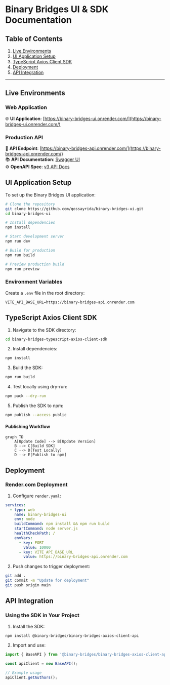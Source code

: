 # Binary Bridges UI & SDK Documentation

## Table of Contents
1. [Live Environments](#live-environments)
2. [UI Application Setup](#ui-application-setup)
3. [TypeScript Axios Client SDK](#typescript-axios-client-sdk)
4. [Deployment](#deployment)
5. [API Integration](#api-integration)

---

## Live Environments
### Web Application
🌐 **UI Application**: [https://binary-bridges-ui.onrender.com/](https://binary-bridges-ui.onrender.com/)

### Production API
🔗 **API Endpoint**: [https://binary-bridges-api.onrender.com/](https://binary-bridges-api.onrender.com/)  
📚 **API Documentation**: [Swagger UI](https://binary-bridges-api.onrender.com/swagger-ui/index.html)  
⚙️ **OpenAPI Spec**: [v3 API Docs](https://binary-bridges-api.onrender.com/v3/api-docs)


## UI Application Setup

To set up the Binary Bridges UI application:

```bash
# Clone the repository
git clone https://github.com/qossayrida/binary-bridges-ui.git
cd binary-bridges-ui

# Install dependencies
npm install

# Start development server
npm run dev

# Build for production
npm run build

# Preview production build
npm run preview
```

### Environment Variables
Create a `.env` file in the root directory:
```env
VITE_API_BASE_URL=https://binary-bridges-api.onrender.com
```



## TypeScript Axios Client SDK


1. Navigate to the SDK directory:
```bash
cd binary-bridges-typescript-axios-client-sdk
```

2. Install dependencies:
```bash
npm install
```

3. Build the SDK:
```bash
npm run build
```

4. Test locally using dry-run:
```bash
npm pack --dry-run
```

5. Publish the SDK to npm:
```bash
npm publish --access public
```

#### Publishing Workflow
```mermaid
graph TD
    A[Update Code] --> B[Update Version]
    B --> C[Build SDK]
    C --> D[Test Locally]
    D --> E[Publish to npm]
```

## Deployment

### Render.com Deployment

1. Configure `render.yaml`:
```yaml
services:
  - type: web
    name: binary-bridges-ui
    env: node
    buildCommand: npm install && npm run build
    startCommand: node server.js
    healthCheckPath: /
    envVars:
      - key: PORT
        value: 10000
      - key: VITE_API_BASE_URL
        value: https://binary-bridges-api.onrender.com
```

2. Push changes to trigger deployment:
```bash
git add .
git commit -m "Update for deployment"
git push origin main
```



## API Integration

### Using the SDK in Your Project

1. Install the SDK:
```bash
npm install @binary-bridges/binary-bridges-axios-client-api
```

2. Import and use:
```typescript
import { BaseAPI } from '@binary-bridges/binary-bridges-axios-client-api';

const apiClient = new BaseAPI();

// Example usage
apiClient.getAuthors();
```

